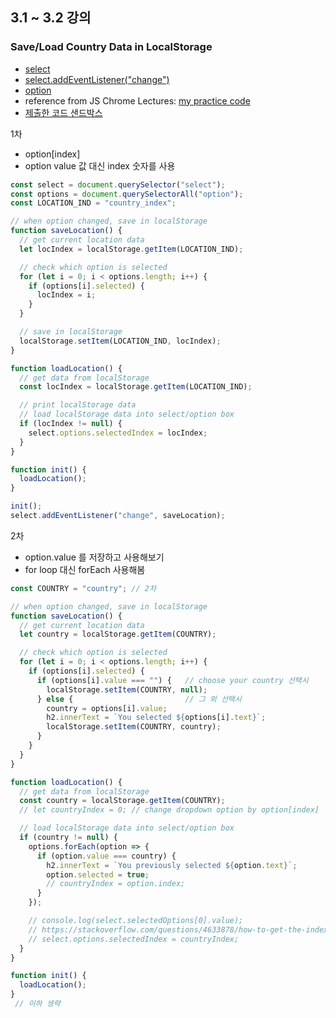 ## 3.1 ~ 3.2 강의

### Save/Load Country Data in LocalStorage

- [select](https://developer.mozilla.org/ko/docs/Web/HTML/Element/select)
- [select.addEventListener("change")](https://developer.mozilla.org/ko/docs/Web/API/HTMLElement/change_event)
- [option](https://developer.mozilla.org/en-US/docs/Web/API/HTMLOptionElement)
- reference from JS Chrome Lectures: [my practice code](https://github.com/sosunnyproject/fullstack-study/blob/master/1.JavascriptChromeApp/greeting.js)
- [제출한 코드 샌드박스](https://codesandbox.io/s/day-six-blueprint-1nwd0)

1차
- option[index]
- option value 값 대신 index 숫자를 사용

```js
const select = document.querySelector("select");
const options = document.querySelectorAll("option");
const LOCATION_IND = "country_index";

// when option changed, save in localStorage
function saveLocation() {
  // get current location data
  let locIndex = localStorage.getItem(LOCATION_IND);

  // check which option is selected
  for (let i = 0; i < options.length; i++) {
    if (options[i].selected) {
      locIndex = i;
    }
  }

  // save in localStorage
  localStorage.setItem(LOCATION_IND, locIndex);
}

function loadLocation() {
  // get data from localStorage
  const locIndex = localStorage.getItem(LOCATION_IND);

  // print localStorage data
  // load localStorage data into select/option box
  if (locIndex != null) {
    select.options.selectedIndex = locIndex;
  }
}

function init() {
  loadLocation();
}

init();
select.addEventListener("change", saveLocation);
```

2차
- option.value 를 저장하고 사용해보기
- for loop 대신 forEach 사용해봄

```js
const COUNTRY = "country"; // 2차

// when option changed, save in localStorage
function saveLocation() {
  // get current location data
  let country = localStorage.getItem(COUNTRY);

  // check which option is selected
  for (let i = 0; i < options.length; i++) {
    if (options[i].selected) {
      if (options[i].value === "") {   // choose your country 선택시
        localStorage.setItem(COUNTRY, null);
      } else {                         // 그 외 선택시
        country = options[i].value;
        h2.innerText = `You selected ${options[i].text}`;
        localStorage.setItem(COUNTRY, country);
      }
    }
  }
}

function loadLocation() {
  // get data from localStorage
  const country = localStorage.getItem(COUNTRY);
  // let countryIndex = 0; // change dropdown option by option[index]

  // load localStorage data into select/option box
  if (country != null) {
    options.forEach(option => {
      if (option.value === country) {
        h2.innerText = `You previously selected ${option.text}`;
        option.selected = true;
        // countryIndex = option.index;
      }
    });

    // console.log(select.selectedOptions[0].value);
    // https://stackoverflow.com/questions/4633878/how-to-get-the-index-of-value-in-drop-down-in-javascript
    // select.options.selectedIndex = countryIndex;
  }
}

function init() {
  loadLocation();
}
 // 이하 생략
```
